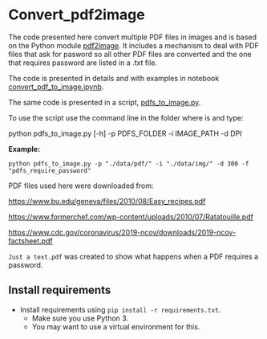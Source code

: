 # Convert_pdf2image

The code presented here convert multiple PDF files in images and is based on the Python module [pdf2image](https://pypi.org/project/pdf2image/).
It includes a mechanism to deal with PDF files that ask for pasword so all other PDF files are converted and the one that requires password are listed in a .txt file.

The code is presented in details and with examples in notebook [convert_pdf_to_image.ipynb](https://github.com/dpbac/pdf2image/blob/master/convert_pdf_to_image.ipynb).

The same code is presented in a script, [pdfs_to_image.py](https://github.com/dpbac/pdf2image/blob/master/pdfs_to_image.py).

To use the script use the command line in the folder where is and type:

python pdfs_to_image.py [-h] -p PDFS_FOLDER -i IMAGE_PATH -d DPI

**Example:**

`python pdfs_to_image.py -p "./data/pdf/" -i "./data/img/" -d 300 -f "pdfs_require_password"`

PDF files used here were downloaded from:

https://www.bu.edu/geneva/files/2010/08/Easy_recipes.pdf

https://www.formerchef.com/wp-content/uploads/2010/07/Ratatouille.pdf

https://www.cdc.gov/coronavirus/2019-ncov/downloads/2019-ncov-factsheet.pdf

`Just a text.pdf` was created to show what happens when a PDF requires a password.

## Install requirements
* Install requirements using `pip install -r requirements.txt`.
  * Make sure you use Python 3.
  * You may want to use a virtual environment for this.



